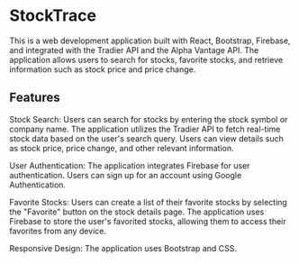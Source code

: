 # StockTrace
This is a web development application built with React, Bootstrap, Firebase, and integrated with the Tradier API and the Alpha Vantage API. The application allows users to search for stocks, favorite stocks, and retrieve information such as stock price and price change.

## Features
Stock Search: Users can search for stocks by entering the stock symbol or company name. The application utilizes the Tradier API to fetch real-time stock data based on the user's search query. Users can view details such as stock price, price change, and other relevant information.

User Authentication: The application integrates Firebase for user authentication. Users can sign up for an account using Google Authentication.

Favorite Stocks: Users can create a list of their favorite stocks by selecting the "Favorite" button on the stock details page. The application uses Firebase to store the user's favorited stocks, allowing them to access their favorites from any device.

Responsive Design: The application uses Bootstrap and CSS.
